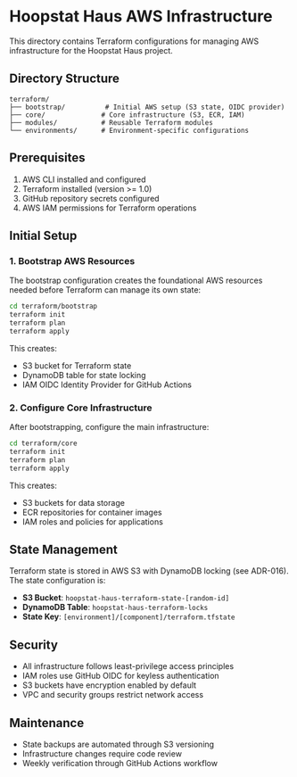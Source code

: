 # Hoopstat Haus AWS Infrastructure

This directory contains Terraform configurations for managing AWS infrastructure for the Hoopstat Haus project.

## Directory Structure

```
terraform/
├── bootstrap/          # Initial AWS setup (S3 state, OIDC provider)
├── core/              # Core infrastructure (S3, ECR, IAM)
├── modules/           # Reusable Terraform modules
└── environments/      # Environment-specific configurations
```

## Prerequisites

1. AWS CLI installed and configured
2. Terraform installed (version >= 1.0)
3. GitHub repository secrets configured
4. AWS IAM permissions for Terraform operations

## Initial Setup

### 1. Bootstrap AWS Resources

The bootstrap configuration creates the foundational AWS resources needed before Terraform can manage its own state:

```bash
cd terraform/bootstrap
terraform init
terraform plan
terraform apply
```

This creates:
- S3 bucket for Terraform state
- DynamoDB table for state locking
- IAM OIDC Identity Provider for GitHub Actions

### 2. Configure Core Infrastructure

After bootstrapping, configure the main infrastructure:

```bash
cd terraform/core
terraform init
terraform plan
terraform apply
```

This creates:
- S3 buckets for data storage
- ECR repositories for container images
- IAM roles and policies for applications

## State Management

Terraform state is stored in AWS S3 with DynamoDB locking (see ADR-016). The state configuration is:

- **S3 Bucket**: `hoopstat-haus-terraform-state-[random-id]`
- **DynamoDB Table**: `hoopstat-haus-terraform-locks`
- **State Key**: `[environment]/[component]/terraform.tfstate`

## Security

- All infrastructure follows least-privilege access principles
- IAM roles use GitHub OIDC for keyless authentication
- S3 buckets have encryption enabled by default
- VPC and security groups restrict network access

## Maintenance

- State backups are automated through S3 versioning
- Infrastructure changes require code review
- Weekly verification through GitHub Actions workflow
